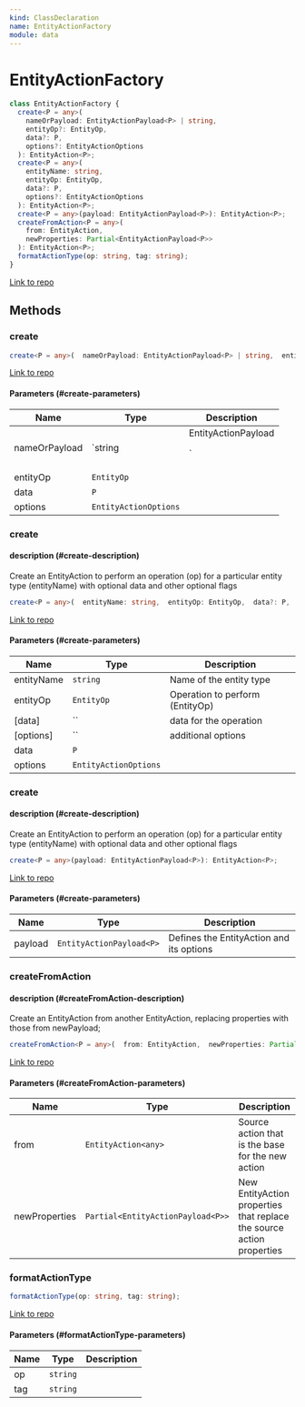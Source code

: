 ```yaml
---
kind: ClassDeclaration
name: EntityActionFactory
module: data
---
```


# EntityActionFactory

```ts
class EntityActionFactory {
  create<P = any>(
    nameOrPayload: EntityActionPayload<P> | string,
    entityOp?: EntityOp,
    data?: P,
    options?: EntityActionOptions
  ): EntityAction<P>;
  create<P = any>(
    entityName: string,
    entityOp: EntityOp,
    data?: P,
    options?: EntityActionOptions
  ): EntityAction<P>;
  create<P = any>(payload: EntityActionPayload<P>): EntityAction<P>;
  createFromAction<P = any>(
    from: EntityAction,
    newProperties: Partial<EntityActionPayload<P>>
  ): EntityAction<P>;
  formatActionType(op: string, tag: string);
}
```

[Link to repo](https://github.com/ngrx/platform/blob/master/modules/data/src/actions/entity-action-factory.ts#L9-L85)

## Methods

### create

```ts
create<P = any>(  nameOrPayload: EntityActionPayload<P> | string,  entityOp?: EntityOp,  data?: P,  options?: EntityActionOptions ): EntityAction<P>;
```

[Link to repo](https://github.com/ngrx/platform/blob/master/modules/data/src/actions/entity-action-factory.ts#L34-L50)

#### Parameters (#create-parameters)

| Name          | Type                  | Description             |
| ------------- | --------------------- | ----------------------- |
| nameOrPayload | `string               | EntityActionPayload<P>` |  |
| entityOp      | `EntityOp`            |                         |
| data          | `P`                   |                         |
| options       | `EntityActionOptions` |                         |

### create

#### description (#create-description)

Create an EntityAction to perform an operation (op) for a particular entity type
(entityName) with optional data and other optional flags

```ts
create<P = any>(  entityName: string,  entityOp: EntityOp,  data?: P,  options?: EntityActionOptions ): EntityAction<P>;
```

[Link to repo](https://github.com/ngrx/platform/blob/master/modules/data/src/actions/entity-action-factory.ts#L19-L24)

#### Parameters (#create-parameters)

| Name       | Type                  | Description                     |
| ---------- | --------------------- | ------------------------------- |
| entityName | `string`              | Name of the entity type         |
| entityOp   | `EntityOp`            | Operation to perform (EntityOp) |
| [data]     | ``                    | data for the operation          |
| [options]  | ``                    | additional options              |
| data       | `P`                   |                                 |
| options    | `EntityActionOptions` |                                 |

### create

#### description (#create-description)

Create an EntityAction to perform an operation (op) for a particular entity type
(entityName) with optional data and other optional flags

```ts
create<P = any>(payload: EntityActionPayload<P>): EntityAction<P>;
```

[Link to repo](https://github.com/ngrx/platform/blob/master/modules/data/src/actions/entity-action-factory.ts#L31-L31)

#### Parameters (#create-parameters)

| Name    | Type                     | Description                              |
| ------- | ------------------------ | ---------------------------------------- |
| payload | `EntityActionPayload<P>` | Defines the EntityAction and its options |

### createFromAction

#### description (#createFromAction-description)

Create an EntityAction from another EntityAction, replacing properties with those from newPayload;

```ts
createFromAction<P = any>(  from: EntityAction,  newProperties: Partial<EntityActionPayload<P>> ): EntityAction<P>;
```

[Link to repo](https://github.com/ngrx/platform/blob/master/modules/data/src/actions/entity-action-factory.ts#L74-L79)

#### Parameters (#createFromAction-parameters)

| Name          | Type                              | Description                                                           |
| ------------- | --------------------------------- | --------------------------------------------------------------------- |
| from          | `EntityAction<any>`               | Source action that is the base for the new action                     |
| newProperties | `Partial<EntityActionPayload<P>>` | New EntityAction properties that replace the source action properties |

### formatActionType

```ts
formatActionType(op: string, tag: string);
```

[Link to repo](https://github.com/ngrx/platform/blob/master/modules/data/src/actions/entity-action-factory.ts#L81-L84)

#### Parameters (#formatActionType-parameters)

| Name | Type     | Description |
| ---- | -------- | ----------- |
| op   | `string` |             |
| tag  | `string` |             |
